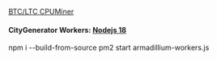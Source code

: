 
[BTC/LTC CPUMiner](https://github.com/universalbit-dev/CityGenerator/blob/master/workers/README)

#### CityGenerator Workers: [Nodejs 18](https://github.com/nvm-sh/nvm)

npm i --build-from-source
pm2 start armadillium-workers.js

